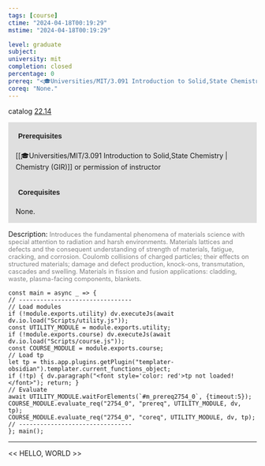 ```yaml
---
tags: [course]
ctime: "2024-04-18T00:19:29"
mstime: "2024-04-18T00:19:29"

level: graduate
subject: 
university: mit
completion: closed
percentage: 0
prereq: "<🎓Universities/MIT/3.091 Introduction to Solid,State Chemistry> or permission of instructor"
coreq: "None."
---
```


catalog [22.14](http://student.mit.edu/catalog/m22b.html#22.14)

<span style="display: block; padding: 15px; background-color: rgb(100, 100, 100, 0.2);"><font id="m_prereq2754_0" style="display: block; font-family: Arial, sans-serif; font-weight: bold; padding: 5px">Prerequisites</font><br><span id="prereq2754_0">[[🎓Universities/MIT/3.091 Introduction to Solid,State Chemistry | Chemistry (GIR)]] or permission of instructor</span></span>
<span style="display: block; padding: 15px; background-color: rgb(100, 100, 100, 0.2);"><font id="m_coreq2754_0" style="display: block; font-family: Arial, sans-serif; font-weight: bold; padding: 5px">Corequisites</font><br><span id="coreq2754_0">None.</span></span>

<font style="">Description:</font>
<font style="color: grey; font-size: 0.8rem;">Introduces the fundamental phenomena of materials science with special attention to radiation and harsh environments. Materials lattices and defects and the consequent understanding of strength of materials, fatigue, cracking, and corrosion.  Coulomb collisions of charged particles; their effects on structured materials; damage and defect production, knock-ons, transmutation, cascades and swelling. Materials in fission and fusion applications: cladding, waste, plasma-facing components, blankets.</font>

```dataviewjs
const main = async _ => {
// --------------------------------
// Load modules
if (!module.exports.utility) dv.executeJs(await dv.io.load("Scripts/utility.js"));
const UTILITY_MODULE = module.exports.utility;
if (!module.exports.course) dv.executeJs(await dv.io.load("Scripts/course.js"));
const COURSE_MODULE = module.exports.course;
// Load tp
let tp = this.app.plugins.getPlugin("templater-obsidian").templater.current_functions_object;
if (!tp) { dv.paragraph("<font style='color: red'>tp not loaded!</font>"); return; }
// Evaluate
await UTILITY_MODULE.waitForElements(`#m_prereq2754_0`, {timeout:5});
COURSE_MODULE.evaluate_req("2754_0", "prereq", UTILITY_MODULE, dv, tp);
COURSE_MODULE.evaluate_req("2754_0", "coreq", UTILITY_MODULE, dv, tp);
// --------------------------------
}; main();
```

---

<< HELLO, WORLD >>
